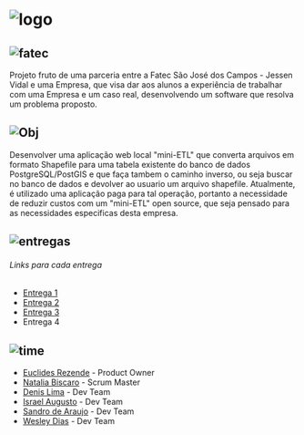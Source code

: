# ![logo](https://github.com/WeDias/ShapeTP/blob/master/Ignorar/Img/logo.png)

## ![fatec](https://github.com/WeDias/ShapeTP/blob/master/Ignorar/Img/fatec0.png)
Projeto fruto de uma parceria entre a Fatec São José dos Campos - Jessen Vidal e uma Empresa, que visa dar aos alunos a experiência de trabalhar com uma Empresa e um caso real, desenvolvendo um software que resolva um problema proposto.

## ![Obj](https://github.com/WeDias/ShapeTP/blob/master/Ignorar/Img/Obj1.png)
Desenvolver uma aplicação web local "mini-ETL" que converta arquivos em formato Shapefile para uma tabela existente do banco de dados PostgreSQL/PostGIS e que faça tambem o caminho inverso, ou seja buscar no banco de dados e devolver ao usuario um arquivo shapefile. Atualmente, é utilizado uma aplicação paga para tal operação, portanto a necessidade de reduzir custos com um "mini-ETL" open source, que seja pensado para as necessidades especificas desta empresa.

## ![entregas](https://github.com/WeDias/ShapeTP/blob/master/Ignorar/Img/entregas.png)
###### Links para cada entrega
* [Entrega 1](https://github.com/WeDias/ShapeTP/tree/Entrega1)
* [Entrega 2](https://github.com/WeDias/ShapeTP/tree/Entrega2)
* [Entrega 3](https://github.com/WeDias/ShapeTP/tree/Entrega3)
* Entrega 4



## ![time](https://github.com/WeDias/ShapeTP/blob/master/Ignorar/Img/time.png)
* [Euclides Rezende](https://www.linkedin.com/in/euclides-rezende-0940458/) - Product Owner
* [Natalia Biscaro](https://www.linkedin.com/in/nataliabiscaro/?originalSubdomain=br) - Scrum Master
* [Denis Lima](https://www.linkedin.com/in/denis-f-lima/) - Dev Team
* [Israel Augusto](https://github.com/IsraelAugusto0110) - Dev Team
* [Sandro de Araujo](https://github.com/shaka20100) - Dev Team
* [Wesley Dias](https://www.linkedin.com/in/wesley-dias-bba3a11b2/) - Dev Team
